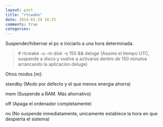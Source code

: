 ```yaml
---
layout: post
title: "rtcwake"
date: 2014-01-29 18:33
comments: true
categories: 
---
```

Suspender/hibernar el pc e iniciarlo a una hora determinada. 

>\# rtcwake -u -m disk -s 150 && deluge (Asume el tiempo UTC, suspende a disco y vuelve a activarse dentro de 150 minutos arrancando la aplicación deluge) 

Otros modos [m]: 

standby (Modo por defecto y el que menos energia ahorra) 

mem (Suspende a RAM. Más ahorrativo) 

off (Apaga el ordenador completamente) 

no (No suspende inmediatamente, unicamente establece la hora en que despierta el sistema)


